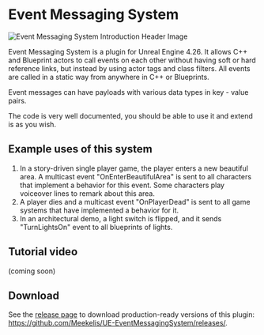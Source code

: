 Event Messaging System
=====================
![Event Messaging System Introduction Header Image](https://i.imgur.com/FiNtGH2.png)

Event Messaging System is a plugin for Unreal Engine 4.26. It allows C++ and Blueprint actors to call events on each other without having soft or hard reference links, but instead by using actor tags and class filters. All events are called in a static way from anywhere in C++ or Blueprints.

Event messages can have payloads with various data types in key - value pairs.

The code is very well documented, you should be able to use it and extend is as you wish.

## Example uses of this system

1. In a story-driven single player game, the player enters a new beautiful area. A multicast event "OnEnterBeautifulArea" is sent to all characters that implement a behavior for this event. Some characters play voiceover lines to remark about this area.
2. A player dies and a multicast event "OnPlayerDead" is sent to all game systems that have implemented a behavior for it.
3. In an architectural demo, a light switch is flipped, and it sends "TurnLightsOn" event to all blueprints of lights.

## Tutorial video

(coming soon)

## Download
See the [release page](https://github.com/Meekelis/UE-EventMessagingSystem/releases/) to download production-ready versions of this plugin: https://github.com/Meekelis/UE-EventMessagingSystem/releases/.
